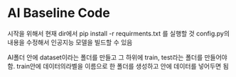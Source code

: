 # AI Baseline Code

시작을 위해서 현재 dir에서 pip install -r requirments.txt 를 실행할 것
config.py의 내용을 수정해서 인공지능 모델을 빌드할 수 있음

AI폴더 안에 dataset이라는 폴더를 만들고 그 하위에 train, test라는 폴더를 만들어야함.
train안에 데이터의라벨을 이름으로 한 폴더를 생성하고 안에 데이터를 넣어두면 됨

